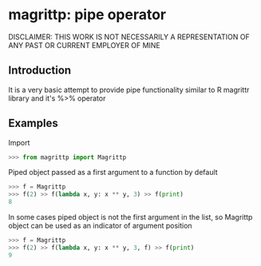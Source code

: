 # magrittp: pipe operator

DISCLAIMER: THIS WORK IS NOT NECESSARILY A REPRESENTATION OF ANY PAST OR CURRENT EMPLOYER OF MINE

## Introduction

It is a very basic attempt to provide pipe functionality similar to R magrittr library and it's %>% operator

## Examples

Import
```python
>>> from magrittp import Magrittp
```

Piped object passed as a first argument to a function by default
```python
>>> f = Magrittp
>>> f(2) >> f(lambda x, y: x ** y, 3) >> f(print)
8
```

In some cases piped object is not the first argument in the list, so Magrittp object can be used as an indicator of argument position
```python
>>> f = Magrittp
>>> f(2) >> f(lambda x, y: x ** y, 3, f) >> f(print)
9
```
